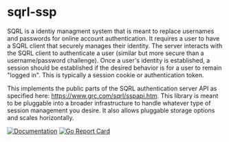 

# sqrl-ssp #
SQRL is a identiy managment system that is meant to replace usernames and passwords for online
account authentication. It requires a user to have a SQRL client that securely manages their 
identity. The server interacts with the SQRL client to authenticate a user (similar but more 
secure than a username/password challenge). Once a user's identity is established, a session
should be established if the desired behavior is for a user to remain "logged in". This is typically
a session cookie or authentication token.

This implements the public parts of the SQRL authentication server API as specified here: https://www.grc.com/sqrl/sspapi.htm.
This library is meant to be pluggable into a broader infrastructure to handle whatever type
of session management you desire. It also allows pluggable storage options and scales horizontally.

[![Documentation](https://godoc.org/github.com/smw1218/sqrl-ssp?status.svg)](https://godoc.org/github.com/smw1218/sqrl-ssp)
[![Go Report Card](https://goreportcard.com/badge/github.com/smw1218/sqrl-ssp)](https://goreportcard.com/report/github.com/smw1218/sqrl-ssp)
